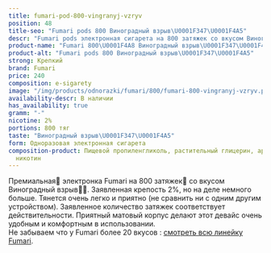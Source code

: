 ```yaml
---
title: fumari-pod-800-vingranyj-vzryv
position: 48
title-seo: "Fumari pods 800 Виноградный взрыв\U0001F347\U0001F4A5"
descr: "Fumari pods электронная сигарета на 800 затяжек со вкусом Виноградный взрыв\U0001F347\U0001F4A5"
product-name: "Fumari 800\U0001F4A8 Виноградный взрыв\U0001F347\U0001F4A5"
product-alt: "Fumari pods 800 Виноградный взрыв\U0001F347\U0001F4A5"
strong: Крепкий
brand: Fumari
price: 240
composition: e-sigarety
image: "/img/products/odnorazki/fumari/800/fumari-800-vingranyj-vzryv.png"
availability-descr: В наличии
has_availability: true
gramm: "-"
nicotine: 2%
portions: 800 тяг
taste: "Виноградный взрыв\U0001F347\U0001F4A5"
form: Одноразовая электронная сигарета
composition-product: Пищевой пропиленгликоль, растительный глицерин, ароматизатор,
  никотин
---
```


Премиальная🥇 электронка Fumari на 800 затяжек💨 со вкусом Виноградный взрыв🍇💥. Заявленная крепость 2%, но на деле немного больше. Тянется очень легко и приятно (не сравнить ни с одним другим устройством). Заявленное количество затяжек соответствует действительности. Приятный матовый корпус делают этот девайс очень удобным и комфортным в использовании.<br>
Не забываем что у Fumari более 20 вкусов : [смотреть всю линейку Fumari](/fumari).